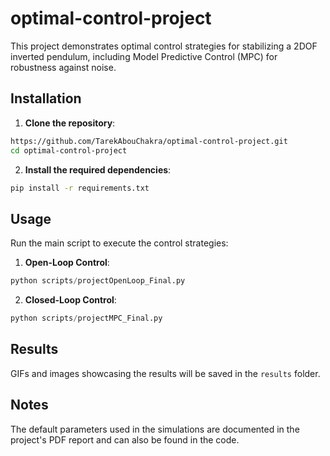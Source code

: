 # optimal-control-project

This project demonstrates optimal control strategies for stabilizing a 2DOF inverted pendulum, including Model Predictive Control (MPC) for robustness against noise.

## Installation

1. **Clone the repository**:
```bash
https://github.com/TarekAbouChakra/optimal-control-project.git
cd optimal-control-project
```

2. **Install the required dependencies**:
```bash
pip install -r requirements.txt
```

## Usage

Run the main script to execute the control strategies:

1. **Open-Loop Control**:
```python
python scripts/projectOpenLoop_Final.py 
```

2. **Closed-Loop Control**:
```python
python scripts/projectMPC_Final.py 
```

## Results

GIFs and images showcasing the results will be saved in the `results` folder.

## Notes

The default parameters used in the simulations are documented in the project's PDF report and can also be found in the code.